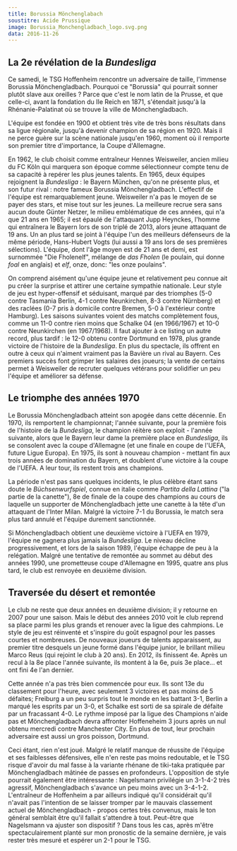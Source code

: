 ```yaml
---
title: Borussia Mönchenglabach
soustitre: Acide Prussique
image: Borussia_Monchengladbach_logo.svg.png
data: 2016-11-26
---
```


## La 2e révélation de la *Bundesliga*

Ce samedi, le TSG Hoffenheim rencontre un adversaire de taille, l'immense
Borussia Mönchengladbach. Pourquoi ce "Borussia" qui pourrait sonner plutôt
slave aux oreilles ? Parce que c'est le nom latin de la Prusse, et que celle-ci,
avant la fondation du IIe Reich en 1871, s'étendait jusqu'à la
Rhénanie-Palatinat où se trouve la ville de Mönchengladbach.

L'équipe est fondée en 1900 et obtient très vite de très bons résultats dans sa
ligue régionale, jusqu'à devenir champion de sa région en 1920. Mais il ne perce
guère sur la scène nationale jusqu'en 1960, moment où il remporte son premier
titre d'importance, la Coupe d'Allemagne.

En 1962, le club choisit comme entraîneur Hennes Weisweiler, ancien milieu du FC
Köln qui marquera son époque comme sélectionneur compte tenu de sa capacité à
repérer les plus jeunes talents. En 1965, deux équipes rejoignent la
*Bundesliga* : le Bayern München, qu'on ne présente plus, et son futur rival :
notre fameux Borussia Mönchengladbach. L'effectif de l'équipe est
remarquablement jeune. Weisweiler n'a pas le moyen de se payer des stars, et
mise tout sur les jeunes. La meilleure recrue sera sans aucun doute Günter
Netzer, le milieu emblématique de ces années, qui n'a que 21 ans en 1965; il est
épaulé de l'attaquant Jupp Heynckes, l'homme qui entraînera le Bayern lors de
son triplé de 2013, alors jeune attaquant de 19 ans. Un an plus tard se joint à
l'équipe l'un des meilleurs défenseurs de la même période, Hans-Hubert Vogts
(lui aussi a 19 ans lors de ses premières sélections). L'équipe, dont l'âge
moyen est de 21 ans et demi, est surnommée "Die Fholenelf", mélange de *das
Fholen* (le poulain, qui donne *foal* en anglais) et *elf*, onze, donc: "les
onze poulains".

On comprend aisément qu'une équipe jeune et relativement peu connue ait pu créer
la surprise et attirer une certaine sympathie nationale. Leur style de jeu est
hyper-offensif et séduisant, marqué par des triomphes (5-0 contre Tasmania
Berlin, 4-1 contre Neunkirchen, 8-3 contre Nürnberg) et des raclées (0-7 pris à
domicile contre Bremen, 5-0 à l'extérieur contre Hamburg). Les saisons suivantes
voient des matchs complètement fous, comme un 11-0 contre rien moins que Schalke
04 (en 1966/1967) et 10-0 contre Neunkirchen (en 1967/1968). Il faut ajouter à
ce listing un autre record, plus tardif : le 12-0 obtenu contre Dortmund en
1978, plus grande victoire de l'histoire de la *Bundesliga*. En plus du
spectacle, ils offrent en outre à ceux qui n'aiment vraiment pas la Bavière un
rival au Bayern. Ces premiers succès font grimper les salaires des joueurs; la
vente de certains permet à Weisweiler de recruter quelques vétérans pour
solidifier un peu l'équipe et améliorer sa défense.

## Le triomphe des années 1970

Le Borussia Mönchengladbach atteint son apogée dans cette décennie. En 1970, ils
remportent le championnat; l'année suivante, pour la première fois de l'histoire
de la *Bundesliga*, le champion réitère son exploit - l'année suivante, alors
que le Bayern leur dame la première place en *Bundesliga*, ils se consolent avec
la coupe d'Allemagne (et une finale en coupe de l'UEFA, future Ligue Europa). En
1975, ils sont à nouveau champion - mettant fin aux trois années de domination
du Bayern, et doublent d'une victoire à la coupe de l'UEFA. A leur tour, ils
restent trois ans champions.

La période n'est pas sans quelques incidents, le plus célèbre étant sans doute
le *Büchsenwurfspiel*, connue en italie comme *Partita della Lattina* ("la
partie de la canette"), 8e de finale de la coupe des champions au cours de
laquelle un supporter de Mönchengladbach jette une canette à la tête d'un
attaquant de l'Inter Milan. Malgré la victoire 7-1 du Borussia, le match sera
plus tard annulé et l'équipe durement sanctionnée.

Si Mönchengladbach obtient une deuxième victoire à l'UEFA en 1979, l'équipe ne
gagnera plus jamais la *Bundesliga*. Le niveau décline progressivement, et lors
de la saison 1989, l'équipe échappe de peu à la relégation. Malgré une tentative
de remontée au sommet au début des années 1990, une prometteuse coupe
d'Allemagne en 1995, quatre ans plus tard, le club est renvoyée en deuxième
division.

## Traversée du désert et remontée

Le club ne reste que deux années en deuxième division; il y retourne en 2007
pour une saison. Mais le début des années 2010 voit le club reprend sa place
parmi les plus grands et renouer avec la ligue des cahmpions. Le style de jeu
est réinventé et s'inspire du goût espagnol pour les passes courtes et
nombreuses. De nouveaux joueurs de talents apparaissent, au premier titre
desquels un jeune formé dans l'équipe junior, le brillant milieu Marco Reus (qui
rejoint le club à 20 ans). En 2012, ils finissent 4e. Après un recul à la 8e
place l'année suivante, ils montent à la 6e, puis 3e place... et ont fini 4e
l'an dernier.

Cette année n'a pas très bien commencée pour eux. Ils sont 13e du classement
pour l'heure, avec seulement 3 victoires et pas moins de 5 défaites; Freiburg a
un peu surpris tout le monde en les battant 3-1, Berlin a marqué les esprits par
un 3-0, et Schalke est sorti de sa spirale de défaite par un fracassant 4-0. Le
rythme imposé par la ligue des Champions n'aide pas et Mönchengladbach devra
affronter Hoffeneheim 3 jours après un nul obtenu mercredi contre Manchester
City. En plus de tout, leur prochain adversaire est aussi un gros poisson,
Dortmund.

Ceci étant, rien n'est joué. Malgré le relatif manque de réussite de l'équipe et
ses faiblesses défensives, elle n'en reste pas moins redoutable, et le TSG
risque d'avoir du mal fasse à la variante rhénane de tiki-taka pratiquée par
Mönchengladbach mâtinée de passes en profondeurs. L'opposition de style pourrait
également être intéressante : Nagelsmann privilégie un 3-1-4-2 très agressif,
Mönchengladbach s'avance un peu moins avec un 3-4-1-2. L'entraîneur de
Hoffenheim a par ailleurs indiqué qu'il considérait qu'il n'avait pas
l'intention de se laisser tromper par le mauvais classement actuel de
Mönchengladbach - propos certes très convenus, mais le ton général semblait être
qu'il fallait s'attendre à tout. Peut-être que Nagelsmann va ajuster son
dispositif ? Dans tous les cas, après m'être spectaculairement planté sur mon
pronostic de la semaine dernière, je vais rester très mesuré et espérer un 2-1
pour le TSG.
